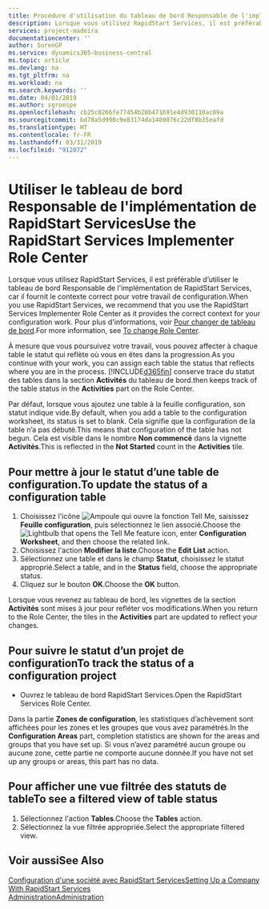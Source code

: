 ```yaml
---
title: Procédure d'utilisation du tableau de bord Responsable de l'implémentation de RapidStart Services | Microsoft Docs
description: Lorsque vous utilisez RapidStart Services, il est préférable de faire un suivi de votre travail et d’utiliser le tableau de bord Responsable de l'implémentation de RapidStart Services, car il fournit le contexte correct pour votre travail de configuration.
services: project-madeira
documentationcenter: ''
author: SorenGP
ms.service: dynamics365-business-central
ms.topic: article
ms.devlang: na
ms.tgt_pltfrm: na
ms.workload: na
ms.search.keywords: ''
ms.date: 04/01/2019
ms.author: sgroespe
ms.openlocfilehash: cb25c0266fe77454b20b471691e4d930110ac09a
ms.sourcegitcommit: bd78a5d990c9e83174da1409076c22df8b35eafd
ms.translationtype: HT
ms.contentlocale: fr-FR
ms.lasthandoff: 03/31/2019
ms.locfileid: "912072"
---
```

# <a name="use-the-rapidstart-services-implementer-role-center"></a><span data-ttu-id="3461f-103">Utiliser le tableau de bord Responsable de l'implémentation de RapidStart Services</span><span class="sxs-lookup"><span data-stu-id="3461f-103">Use the RapidStart Services Implementer Role Center</span></span>
<span data-ttu-id="3461f-104">Lorsque vous utilisez RapidStart Services, il est préférable d’utiliser le tableau de bord Responsable de l'implémentation de RapidStart Services, car il fournit le contexte correct pour votre travail de configuration.</span><span class="sxs-lookup"><span data-stu-id="3461f-104">When you use RapidStart Services, we recommend that you use the RapidStart Services Implementer Role Center as it provides the correct context for your configuration work.</span></span> <span data-ttu-id="3461f-105">Pour plus d'informations, voir [Pour changer de tableau de bord](ui-change-basic-settings.md#to-change-role-center).</span><span class="sxs-lookup"><span data-stu-id="3461f-105">For more information, see [To change Role Center](ui-change-basic-settings.md#to-change-role-center).</span></span>

<span data-ttu-id="3461f-106">À mesure que vous poursuivez votre travail, vous pouvez affecter à chaque table le statut qui reflète où vous en êtes dans la progression.</span><span class="sxs-lookup"><span data-stu-id="3461f-106">As you continue with your work, you can assign each table the status that reflects where you are in the process.</span></span> [!INCLUDE[d365fin](includes/d365fin_md.md)] <span data-ttu-id="3461f-107">conserve trace du statut des tables dans la section **Activités** du tableau de bord.</span><span class="sxs-lookup"><span data-stu-id="3461f-107">then keeps track of the table status in the **Activities** part on the Role Center.</span></span>  

<span data-ttu-id="3461f-108">Par défaut, lorsque vous ajoutez une table à la feuille configuration, son statut indique vide.</span><span class="sxs-lookup"><span data-stu-id="3461f-108">By default, when you add a table to the configuration worksheet, its status is set to blank.</span></span> <span data-ttu-id="3461f-109">Cela signifie que la configuration de la table n’a pas débuté.</span><span class="sxs-lookup"><span data-stu-id="3461f-109">This means that configuration of the table has not begun.</span></span> <span data-ttu-id="3461f-110">Cela est visible dans le nombre **Non commencé** dans la vignette **Activités**.</span><span class="sxs-lookup"><span data-stu-id="3461f-110">This is reflected in the **Not Started** count in the **Activities** tile.</span></span>  

## <a name="to-update-the-status-of-a-configuration-table"></a><span data-ttu-id="3461f-111">Pour mettre à jour le statut d’une table de configuration.</span><span class="sxs-lookup"><span data-stu-id="3461f-111">To update the status of a configuration table</span></span>  
1.  <span data-ttu-id="3461f-112">Choisissez l'icône ![Ampoule qui ouvre la fonction Tell Me](media/ui-search/search_small.png "Dites-moi ce que vous voulez faire"), saisissez **Feuille configuration**, puis sélectionnez le lien associé.</span><span class="sxs-lookup"><span data-stu-id="3461f-112">Choose the ![Lightbulb that opens the Tell Me feature](media/ui-search/search_small.png "Tell me what you want to do") icon, enter **Configuration Worksheet**, and then choose the related link.</span></span>  
2.  <span data-ttu-id="3461f-113">Choisissez l'action **Modifier la liste**.</span><span class="sxs-lookup"><span data-stu-id="3461f-113">Choose the **Edit List** action.</span></span>  
3.  <span data-ttu-id="3461f-114">Sélectionnez une table et dans le champ **Statut**, choisissez le statut approprié.</span><span class="sxs-lookup"><span data-stu-id="3461f-114">Select a table, and in the **Status** field, choose the appropriate status.</span></span>  
4.  <span data-ttu-id="3461f-115">Cliquez sur le bouton **OK**.</span><span class="sxs-lookup"><span data-stu-id="3461f-115">Choose the **OK** button.</span></span>  

<span data-ttu-id="3461f-116">Lorsque vous revenez au tableau de bord, les vignettes de la section **Activités** sont mises à jour pour refléter vos modifications.</span><span class="sxs-lookup"><span data-stu-id="3461f-116">When you return to the Role Center, the tiles in the **Activities** part are updated to reflect your changes.</span></span>  

## <a name="to-track-the-status-of-a-configuration-project"></a><span data-ttu-id="3461f-117">Pour suivre le statut d’un projet de configuration</span><span class="sxs-lookup"><span data-stu-id="3461f-117">To track the status of a configuration project</span></span>  
- <span data-ttu-id="3461f-118">Ouvrez le tableau de bord RapidStart Services.</span><span class="sxs-lookup"><span data-stu-id="3461f-118">Open the RapidStart Services Role Center.</span></span>  

<span data-ttu-id="3461f-119">Dans la partie **Zones de configuration**, les statistiques d’achèvement sont affichées pour les zones et les groupes que vous avez paramétrés.</span><span class="sxs-lookup"><span data-stu-id="3461f-119">In the **Configuration Areas** part, completion statistics are shown for the areas and groups that you have set up.</span></span> <span data-ttu-id="3461f-120">Si vous n’avez paramétré aucun groupe ou aucune zone, cette partie ne comporte aucune donnée.</span><span class="sxs-lookup"><span data-stu-id="3461f-120">If you have not set up any groups or areas, this part has no data.</span></span>  

## <a name="to-see-a-filtered-view-of-table-status"></a><span data-ttu-id="3461f-121">Pour afficher une vue filtrée des statuts de table</span><span class="sxs-lookup"><span data-stu-id="3461f-121">To see a filtered view of table status</span></span>  
1. <span data-ttu-id="3461f-122">Sélectionnez l'action **Tables**.</span><span class="sxs-lookup"><span data-stu-id="3461f-122">Choose the **Tables** action.</span></span>  
2. <span data-ttu-id="3461f-123">Sélectionnez la vue filtrée appropriée.</span><span class="sxs-lookup"><span data-stu-id="3461f-123">Select the appropriate filtered view.</span></span>  

## <a name="see-also"></a><span data-ttu-id="3461f-124">Voir aussi</span><span class="sxs-lookup"><span data-stu-id="3461f-124">See Also</span></span>  
[<span data-ttu-id="3461f-125">Configuration d'une société avec RapidStart Services</span><span class="sxs-lookup"><span data-stu-id="3461f-125">Setting Up a Company With RapidStart Services</span></span>](admin-set-up-a-company-with-rapidstart.md)  
[<span data-ttu-id="3461f-126">Administration</span><span class="sxs-lookup"><span data-stu-id="3461f-126">Administration</span></span>](admin-setup-and-administration.md)
